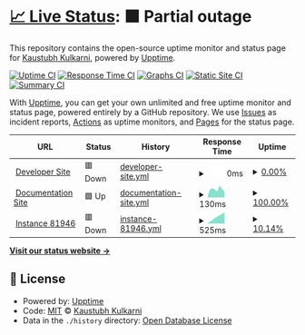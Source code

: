 # [📈 Live Status](https://status.myapms.com): <!--live status--> **🟧 Partial outage**

This repository contains the open-source uptime monitor and status page for [Kaustubh Kulkarni](https://kaustubhk24.com), powered by [Upptime](https://github.com/upptime/upptime).

[![Uptime CI](https://github.com/kaustubhk24/status.myapms.com/workflows/Uptime%20CI/badge.svg)](https://github.com/kaustubhk24/status.myapms.com/actions?query=workflow%3A%22Uptime+CI%22)
[![Response Time CI](https://github.com/kaustubhk24/status.myapms.com/workflows/Response%20Time%20CI/badge.svg)](https://github.com/kaustubhk24/status.myapms.com/actions?query=workflow%3A%22Response+Time+CI%22)
[![Graphs CI](https://github.com/kaustubhk24/status.myapms.com/workflows/Graphs%20CI/badge.svg)](https://github.com/kaustubhk24/status.myapms.com/actions?query=workflow%3A%22Graphs+CI%22)
[![Static Site CI](https://github.com/kaustubhk24/status.myapms.com/workflows/Static%20Site%20CI/badge.svg)](https://github.com/kaustubhk24/status.myapms.com/actions?query=workflow%3A%22Static+Site+CI%22)
[![Summary CI](https://github.com/kaustubhk24/status.myapms.com/workflows/Summary%20CI/badge.svg)](https://github.com/kaustubhk24/status.myapms.com/actions?query=workflow%3A%22Summary+CI%22)

With [Upptime](https://upptime.js.org), you can get your own unlimited and free uptime monitor and status page, powered entirely by a GitHub repository. We use [Issues](https://github.com/kaustubhk24/status.myapms.com/issues) as incident reports, [Actions](https://github.com/kaustubhk24/status.myapms.com/actions) as uptime monitors, and [Pages](https://status.myapms.com) for the status page.

<!--start: status pages-->
<!-- This summary is generated by Upptime (https://github.com/upptime/upptime) -->
<!-- Do not edit this manually, your changes will be overwritten -->
<!-- prettier-ignore -->
| URL | Status | History | Response Time | Uptime |
| --- | ------ | ------- | ------------- | ------ |
| <img alt="" src="https://icons.duckduckgo.com/ip3/dev.myapms.com.ico" height="13"> [Developer Site](https://dev.myapms.com) | 🟥 Down | [developer-site.yml](https://github.com/kaustubhk24/status.myapms.com/commits/HEAD/history/developer-site.yml) | <details><summary><img alt="Response time graph" src="./graphs/developer-site/response-time-week.png" height="20"> 0ms</summary><br><a href="https://status.myapms.com/history/developer-site"><img alt="Response time 822" src="https://img.shields.io/endpoint?url=https%3A%2F%2Fraw.githubusercontent.com%2Fkaustubhk24%2Fstatus.myapms.com%2FHEAD%2Fapi%2Fdeveloper-site%2Fresponse-time.json"></a><br><a href="https://status.myapms.com/history/developer-site"><img alt="24-hour response time 0" src="https://img.shields.io/endpoint?url=https%3A%2F%2Fraw.githubusercontent.com%2Fkaustubhk24%2Fstatus.myapms.com%2FHEAD%2Fapi%2Fdeveloper-site%2Fresponse-time-day.json"></a><br><a href="https://status.myapms.com/history/developer-site"><img alt="7-day response time 0" src="https://img.shields.io/endpoint?url=https%3A%2F%2Fraw.githubusercontent.com%2Fkaustubhk24%2Fstatus.myapms.com%2FHEAD%2Fapi%2Fdeveloper-site%2Fresponse-time-week.json"></a><br><a href="https://status.myapms.com/history/developer-site"><img alt="30-day response time 0" src="https://img.shields.io/endpoint?url=https%3A%2F%2Fraw.githubusercontent.com%2Fkaustubhk24%2Fstatus.myapms.com%2FHEAD%2Fapi%2Fdeveloper-site%2Fresponse-time-month.json"></a><br><a href="https://status.myapms.com/history/developer-site"><img alt="1-year response time 0" src="https://img.shields.io/endpoint?url=https%3A%2F%2Fraw.githubusercontent.com%2Fkaustubhk24%2Fstatus.myapms.com%2FHEAD%2Fapi%2Fdeveloper-site%2Fresponse-time-year.json"></a></details> | <details><summary><a href="https://status.myapms.com/history/developer-site">0.00%</a></summary><a href="https://status.myapms.com/history/developer-site"><img alt="All-time uptime 13.15%" src="https://img.shields.io/endpoint?url=https%3A%2F%2Fraw.githubusercontent.com%2Fkaustubhk24%2Fstatus.myapms.com%2FHEAD%2Fapi%2Fdeveloper-site%2Fuptime.json"></a><br><a href="https://status.myapms.com/history/developer-site"><img alt="24-hour uptime 0.00%" src="https://img.shields.io/endpoint?url=https%3A%2F%2Fraw.githubusercontent.com%2Fkaustubhk24%2Fstatus.myapms.com%2FHEAD%2Fapi%2Fdeveloper-site%2Fuptime-day.json"></a><br><a href="https://status.myapms.com/history/developer-site"><img alt="7-day uptime 0.00%" src="https://img.shields.io/endpoint?url=https%3A%2F%2Fraw.githubusercontent.com%2Fkaustubhk24%2Fstatus.myapms.com%2FHEAD%2Fapi%2Fdeveloper-site%2Fuptime-week.json"></a><br><a href="https://status.myapms.com/history/developer-site"><img alt="30-day uptime 1.38%" src="https://img.shields.io/endpoint?url=https%3A%2F%2Fraw.githubusercontent.com%2Fkaustubhk24%2Fstatus.myapms.com%2FHEAD%2Fapi%2Fdeveloper-site%2Fuptime-month.json"></a><br><a href="https://status.myapms.com/history/developer-site"><img alt="1-year uptime 0.00%" src="https://img.shields.io/endpoint?url=https%3A%2F%2Fraw.githubusercontent.com%2Fkaustubhk24%2Fstatus.myapms.com%2FHEAD%2Fapi%2Fdeveloper-site%2Fuptime-year.json"></a></details>
| <img alt="" src="https://icons.duckduckgo.com/ip3/docs.myapms.com.ico" height="13"> [Documentation Site](https://docs.myapms.com) | 🟩 Up | [documentation-site.yml](https://github.com/kaustubhk24/status.myapms.com/commits/HEAD/history/documentation-site.yml) | <details><summary><img alt="Response time graph" src="./graphs/documentation-site/response-time-week.png" height="20"> 130ms</summary><br><a href="https://status.myapms.com/history/documentation-site"><img alt="Response time 163" src="https://img.shields.io/endpoint?url=https%3A%2F%2Fraw.githubusercontent.com%2Fkaustubhk24%2Fstatus.myapms.com%2FHEAD%2Fapi%2Fdocumentation-site%2Fresponse-time.json"></a><br><a href="https://status.myapms.com/history/documentation-site"><img alt="24-hour response time 58" src="https://img.shields.io/endpoint?url=https%3A%2F%2Fraw.githubusercontent.com%2Fkaustubhk24%2Fstatus.myapms.com%2FHEAD%2Fapi%2Fdocumentation-site%2Fresponse-time-day.json"></a><br><a href="https://status.myapms.com/history/documentation-site"><img alt="7-day response time 130" src="https://img.shields.io/endpoint?url=https%3A%2F%2Fraw.githubusercontent.com%2Fkaustubhk24%2Fstatus.myapms.com%2FHEAD%2Fapi%2Fdocumentation-site%2Fresponse-time-week.json"></a><br><a href="https://status.myapms.com/history/documentation-site"><img alt="30-day response time 136" src="https://img.shields.io/endpoint?url=https%3A%2F%2Fraw.githubusercontent.com%2Fkaustubhk24%2Fstatus.myapms.com%2FHEAD%2Fapi%2Fdocumentation-site%2Fresponse-time-month.json"></a><br><a href="https://status.myapms.com/history/documentation-site"><img alt="1-year response time 159" src="https://img.shields.io/endpoint?url=https%3A%2F%2Fraw.githubusercontent.com%2Fkaustubhk24%2Fstatus.myapms.com%2FHEAD%2Fapi%2Fdocumentation-site%2Fresponse-time-year.json"></a></details> | <details><summary><a href="https://status.myapms.com/history/documentation-site">100.00%</a></summary><a href="https://status.myapms.com/history/documentation-site"><img alt="All-time uptime 100.00%" src="https://img.shields.io/endpoint?url=https%3A%2F%2Fraw.githubusercontent.com%2Fkaustubhk24%2Fstatus.myapms.com%2FHEAD%2Fapi%2Fdocumentation-site%2Fuptime.json"></a><br><a href="https://status.myapms.com/history/documentation-site"><img alt="24-hour uptime 100.00%" src="https://img.shields.io/endpoint?url=https%3A%2F%2Fraw.githubusercontent.com%2Fkaustubhk24%2Fstatus.myapms.com%2FHEAD%2Fapi%2Fdocumentation-site%2Fuptime-day.json"></a><br><a href="https://status.myapms.com/history/documentation-site"><img alt="7-day uptime 100.00%" src="https://img.shields.io/endpoint?url=https%3A%2F%2Fraw.githubusercontent.com%2Fkaustubhk24%2Fstatus.myapms.com%2FHEAD%2Fapi%2Fdocumentation-site%2Fuptime-week.json"></a><br><a href="https://status.myapms.com/history/documentation-site"><img alt="30-day uptime 100.00%" src="https://img.shields.io/endpoint?url=https%3A%2F%2Fraw.githubusercontent.com%2Fkaustubhk24%2Fstatus.myapms.com%2FHEAD%2Fapi%2Fdocumentation-site%2Fuptime-month.json"></a><br><a href="https://status.myapms.com/history/documentation-site"><img alt="1-year uptime 100.00%" src="https://img.shields.io/endpoint?url=https%3A%2F%2Fraw.githubusercontent.com%2Fkaustubhk24%2Fstatus.myapms.com%2FHEAD%2Fapi%2Fdocumentation-site%2Fuptime-year.json"></a></details>
| <img alt="" src="https://icons.duckduckgo.com/ip3/dev81946.service-now.com.ico" height="13"> [Instance 81946](https://dev81946.service-now.com/) | 🟥 Down | [instance-81946.yml](https://github.com/kaustubhk24/status.myapms.com/commits/HEAD/history/instance-81946.yml) | <details><summary><img alt="Response time graph" src="./graphs/instance-81946/response-time-week.png" height="20"> 525ms</summary><br><a href="https://status.myapms.com/history/instance-81946"><img alt="Response time 538" src="https://img.shields.io/endpoint?url=https%3A%2F%2Fraw.githubusercontent.com%2Fkaustubhk24%2Fstatus.myapms.com%2FHEAD%2Fapi%2Finstance-81946%2Fresponse-time.json"></a><br><a href="https://status.myapms.com/history/instance-81946"><img alt="24-hour response time 0" src="https://img.shields.io/endpoint?url=https%3A%2F%2Fraw.githubusercontent.com%2Fkaustubhk24%2Fstatus.myapms.com%2FHEAD%2Fapi%2Finstance-81946%2Fresponse-time-day.json"></a><br><a href="https://status.myapms.com/history/instance-81946"><img alt="7-day response time 525" src="https://img.shields.io/endpoint?url=https%3A%2F%2Fraw.githubusercontent.com%2Fkaustubhk24%2Fstatus.myapms.com%2FHEAD%2Fapi%2Finstance-81946%2Fresponse-time-week.json"></a><br><a href="https://status.myapms.com/history/instance-81946"><img alt="30-day response time 621" src="https://img.shields.io/endpoint?url=https%3A%2F%2Fraw.githubusercontent.com%2Fkaustubhk24%2Fstatus.myapms.com%2FHEAD%2Fapi%2Finstance-81946%2Fresponse-time-month.json"></a><br><a href="https://status.myapms.com/history/instance-81946"><img alt="1-year response time 538" src="https://img.shields.io/endpoint?url=https%3A%2F%2Fraw.githubusercontent.com%2Fkaustubhk24%2Fstatus.myapms.com%2FHEAD%2Fapi%2Finstance-81946%2Fresponse-time-year.json"></a></details> | <details><summary><a href="https://status.myapms.com/history/instance-81946">10.14%</a></summary><a href="https://status.myapms.com/history/instance-81946"><img alt="All-time uptime 49.46%" src="https://img.shields.io/endpoint?url=https%3A%2F%2Fraw.githubusercontent.com%2Fkaustubhk24%2Fstatus.myapms.com%2FHEAD%2Fapi%2Finstance-81946%2Fuptime.json"></a><br><a href="https://status.myapms.com/history/instance-81946"><img alt="24-hour uptime 0.00%" src="https://img.shields.io/endpoint?url=https%3A%2F%2Fraw.githubusercontent.com%2Fkaustubhk24%2Fstatus.myapms.com%2FHEAD%2Fapi%2Finstance-81946%2Fuptime-day.json"></a><br><a href="https://status.myapms.com/history/instance-81946"><img alt="7-day uptime 10.14%" src="https://img.shields.io/endpoint?url=https%3A%2F%2Fraw.githubusercontent.com%2Fkaustubhk24%2Fstatus.myapms.com%2FHEAD%2Fapi%2Finstance-81946%2Fuptime-week.json"></a><br><a href="https://status.myapms.com/history/instance-81946"><img alt="30-day uptime 34.29%" src="https://img.shields.io/endpoint?url=https%3A%2F%2Fraw.githubusercontent.com%2Fkaustubhk24%2Fstatus.myapms.com%2FHEAD%2Fapi%2Finstance-81946%2Fuptime-month.json"></a><br><a href="https://status.myapms.com/history/instance-81946"><img alt="1-year uptime 49.46%" src="https://img.shields.io/endpoint?url=https%3A%2F%2Fraw.githubusercontent.com%2Fkaustubhk24%2Fstatus.myapms.com%2FHEAD%2Fapi%2Finstance-81946%2Fuptime-year.json"></a></details>

<!--end: status pages-->

[**Visit our status website →**](https://status.myapms.com)

## 📄 License

- Powered by: [Upptime](https://github.com/upptime/upptime)
- Code: [MIT](./LICENSE) © [Kaustubh Kulkarni](https://kaustubhk24.com)
- Data in the `./history` directory: [Open Database License](https://opendatacommons.org/licenses/odbl/1-0/)
